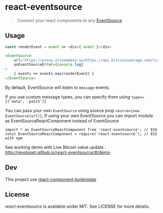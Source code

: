# react-eventsource

> Connect your react components to any [EventSource](https://developer.mozilla.org/en-US/docs/Web/API/EventSource)

## Usage

```js
const renderEvent = event => <div>{ event }</div>

<EventSource
	url="https://proxy.streamdata.io/https://api.bitcoinaverage.com/ticker/global/EUR/"
	onEventSourceError={console.log}
>
    { events => events.map(renderEvent) }
</EventSource>
```

By default, EventSource will listen to `message` events.

If you use custom message types, you can specify them using `types={['data', 'patch']}`

You can pass your own `EventSource` using source prop `source={new EventSource(url)}`, 
If using your own EventSource you can import module as EventSourceReactComponent instead of EventSource
```
import * as EventSourceReactComponent from 'react-eventsource'; // ES6
const EventSourceReactComponent = require('react-eventsource');	// ES5 with npm
```

See working demo with Live Bitcoin value update : http://revolunet.github.io/react-eventsource/#/demo

## Dev

This project use [react-component-boilerplate](http://github.com/survivejs/react-component-boilerplate)


## License

*react-eventsource* is available under MIT. See LICENSE for more details.

